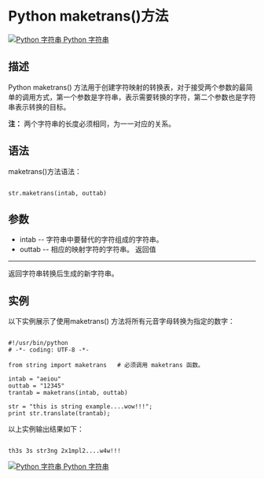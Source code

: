 Python maketrans()方法
====================

 [![Python 字符串](../images/up.gif)
 Python 字符串](python-strings.html)


  描述
--

 Python maketrans() 方法用于创建字符映射的转换表，对于接受两个参数的最简单的调用方式，第一个参数是字符串，表示需要转换的字符，第二个参数也是字符串表示转换的目标。

 **注：** 两个字符串的长度必须相同，为一一对应的关系。

 语法
--

 maketrans()方法语法：


```

str.maketrans(intab, outtab)

```

 参数
--

  * intab -- 字符串中要替代的字符组成的字符串。
 * outtab -- 相应的映射字符的字符串。
  返回值
---

 返回字符串转换后生成的新字符串。

 实例
--

 以下实例展示了使用maketrans() 方法将所有元音字母转换为指定的数字：


```

#!/usr/bin/python
# -*- coding: UTF-8 -*-

from string import maketrans   # 必须调用 maketrans 函数。

intab = "aeiou"
outtab = "12345"
trantab = maketrans(intab, outtab)

str = "this is string example....wow!!!";
print str.translate(trantab);

```

 以上实例输出结果如下：


```

th3s 3s str3ng 2x1mpl2....w4w!!!

```

  [![Python 字符串](../images/up.gif)
 Python 字符串](python-strings.html)
